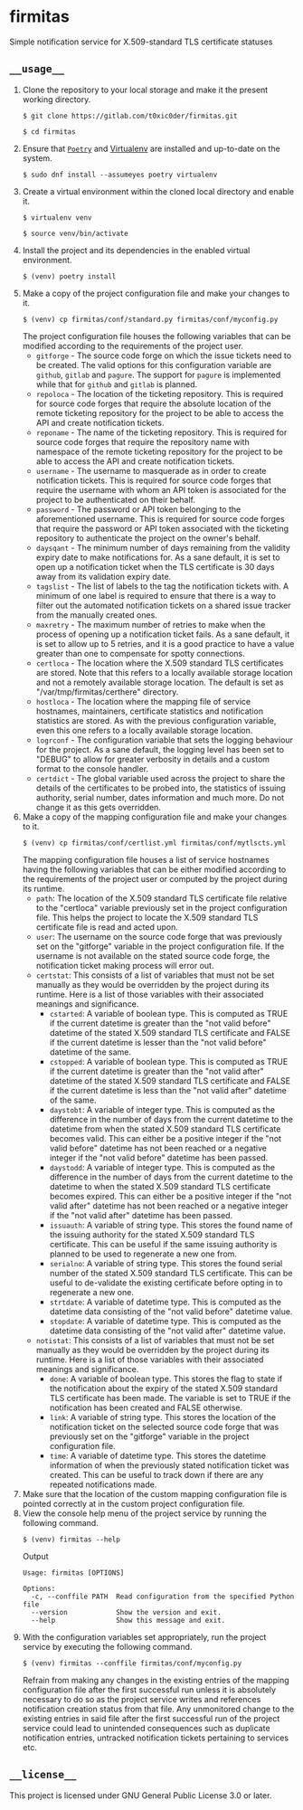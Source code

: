 # firmitas

Simple notification service for X.509-standard TLS certificate statuses

## `__usage__`

1. Clone the repository to your local storage and make it the present working directory.
   ```
   $ git clone https://gitlab.com/t0xic0der/firmitas.git
   ```
   ```
   $ cd firmitas
   ```
2. Ensure that [`Poetry`](https://python-poetry.org/) and [Virtualenv](https://pypi.org/project/virtualenv/) are installed and up-to-date on the system.
   ```
   $ sudo dnf install --assumeyes poetry virtualenv
   ```
3. Create a virtual environment within the cloned local directory and enable it.
   ```
   $ virtualenv venv
   ```
   ```
   $ source venv/bin/activate
   ```
4. Install the project and its dependencies in the enabled virtual environment.
   ```
   $ (venv) poetry install
   ```
5. Make a copy of the project configuration file and make your changes to it.
   ```
   $ (venv) cp firmitas/conf/standard.py firmitas/conf/myconfig.py
   ```
   The project configuration file houses the following variables that can be modified according to the requirements of the project user.  
   - `gitforge` - The source code forge on which the issue tickets need to be created. The valid options for this configuration variable are `github`, `gitlab` and `pagure`. The support for `pagure` is implemented while that for `github` and `gitlab` is planned.
   - `repoloca` - The location of the ticketing repository. This is required for source code forges that require the absolute location of the remote ticketing repository for the project to be able to access the API and create notification tickets.
   - `reponame` - The name of the ticketing repository. This is required for source code forges that require the repository name with namespace of the remote ticketing repository for the project to be able to access the API and create notification tickets.
   - `username` - The username to masquerade as in order to create notification tickets. This is required for source code forges that require the username with whom an API token is associated for the project to be authenticated on their behalf.
   - `password` - The password or API token belonging to the aforementioned username. This is required for source code forges that require the password or API token associated with the ticketing repository to authenticate the project on the owner's behalf.
   - `daysqant` - The minimum number of days remaining from the validity expiry date to make notifications for. As a sane default, it is set to open up a notification ticket when the TLS certificate is 30 days away from its validation expiry date.
   - `tagslist` - The list of labels to the tag the notification tickets with. A minimum of one label is required to ensure that there is a way to filter out the automated notification tickets on a shared issue tracker from the manually created ones.
   - `maxretry` - The maximum number of retries to make when the process of opening up a notification ticket fails. As a sane default, it is set to allow up to 5 retries, and it is a good practice to have a value greater than one to compensate for spotty connections.
   - `certloca` - The location where the X.509 standard TLS certificates are stored. Note that this refers to a locally available storage location and not a remotely available storage location. The default is set as "/var/tmp/firmitas/certhere" directory.
   - `hostloca` - The location where the mapping file of service hostnames, maintainers, certificate statistics and notification statistics are stored. As with the previous configuration variable, even this one refers to a locally available storage location.
   - `logrconf` - The configuration variable that sets the logging behaviour for the project. As a sane default, the logging level has been set to "DEBUG" to allow for greater verbosity in details and a custom format to the console handler.
   - `certdict` - The global variable used across the project to share the details of the certificates to be probed into, the statistics of issuing authority, serial number, dates information and much more. Do not change it as this gets overridden.
6. Make a copy of the mapping configuration file and make your changes to it.
   ```
   $ (venv) cp firmitas/conf/certlist.yml firmitas/conf/mytlscts.yml
   ```
   The mapping configuration file houses a list of service hostnames having the following variables that can be either modified according to the requirements of the project user or computed by the project during its runtime.
   - `path`: The location of the X.509 standard TLS certificate file relative to the "certloca" variable previously set in the project configuration file. This helps the project to locate the X.509 standard TLS certificate file is read and acted upon.
   - `user`: The username on the source code forge that was previously set on the "gitforge" variable in the project configuration file. If the username is not available on the stated source code forge, the notification ticket making process will error out.
   - `certstat`: This consists of a list of variables that must not be set manually as they would be overridden by the project during its runtime. Here is a list of those variables with their associated meanings and significance.
     - `cstarted`: A variable of boolean type. This is computed as TRUE if the current datetime is greater than the "not valid before" datetime of the stated X.509 standard TLS certificate and FALSE if the current datetime is lesser than the "not valid before" datetime of the same.
     - `cstopped`: A variable of boolean type. This is computed as TRUE if the current datetime is greater than the "not valid after" datetime of the stated X.509 standard TLS certificate and FALSE if the current datetime is less than the "not valid after" datetime of the same.
     - `daystobt`: A variable of integer type. This is computed as the difference in the number of days from the current datetime to the datetime from when the stated X.509 standard TLS certificate becomes valid. This can either be a positive integer if the "not valid before" datetime has not been reached or a negative integer if the "not valid before" datetime has been passed.
     - `daystodd`: A variable of integer type. This is computed as the difference in the number of days from the current datetime to the datetime to when the stated X.509 standard TLS certificate becomes expired. This can either be a positive integer if the "not valid after" datetime has not been reached or a negative integer if the "not valid after" datetime has been passed.
     - `issuauth`: A variable of string type. This stores the found name of the issuing authority for the stated X.509 standard TLS certificate. This can be useful if the same issuing authority is planned to be used to regenerate a new one from.
     - `serialno`: A variable of string type. This stores the found serial number of the stated X.509 standard TLS certificate. This can be useful to de-validate the existing certificate before opting in to regenerate a new one.
     - `strtdate`: A variable of datetime type. This is computed as the datetime data consisting of the "not valid before" datetime value.
     - `stopdate`: A variable of datetime type. This is computed as the datetime data consisting of the "not valid after" datetime value.
   - `notistat`: This consists of a list of variables that must not be set manually as they would be overridden by the project during its runtime. Here is a list of those variables with their associated meanings and significance.
     - `done`: A variable of boolean type. This stores the flag to state if the notification about the expiry of the stated X.509 standard TLS certificate has been made. The variable is set to TRUE if the notification has been created and FALSE otherwise.
     - `link`: A variable of string type. This stores the location of the notification ticket on the selected source code forge that was previously set on the "gitforge" variable in the project configuration file.
     - `time`: A variable of datetime type. This stores the datetime information of when the previously stated notification ticket was created. This can be useful to track down if there are any repeated notifications made.
7. Make sure that the location of the custom mapping configuration file is pointed correctly at in the custom project configuration file.
8. View the console help menu of the project service by running the following command.
   ```
   $ (venv) firmitas --help
   ```
   Output
   ```
   Usage: firmitas [OPTIONS]
   
   Options:
     -c, --conffile PATH  Read configuration from the specified Python file
     --version            Show the version and exit.
     --help               Show this message and exit.
   ```
9. With the configuration variables set appropriately, run the project service by executing the following command.
   ```
   $ (venv) firmitas --conffile firmitas/conf/myconfig.py
   ```
   Refrain from making any changes in the existing entries of the mapping configuration file after the first successful run unless it is absolutely necessary to do so as the project service writes and references notification creation status from that file. Any unmonitored change to the existing entries in said file after the first successful run of the project service could lead to unintended consequences such as duplicate notification entries, untracked notification tickets pertaining to services etc.

## `__license__`

This project is licensed under GNU General Public License 3.0 or later.
